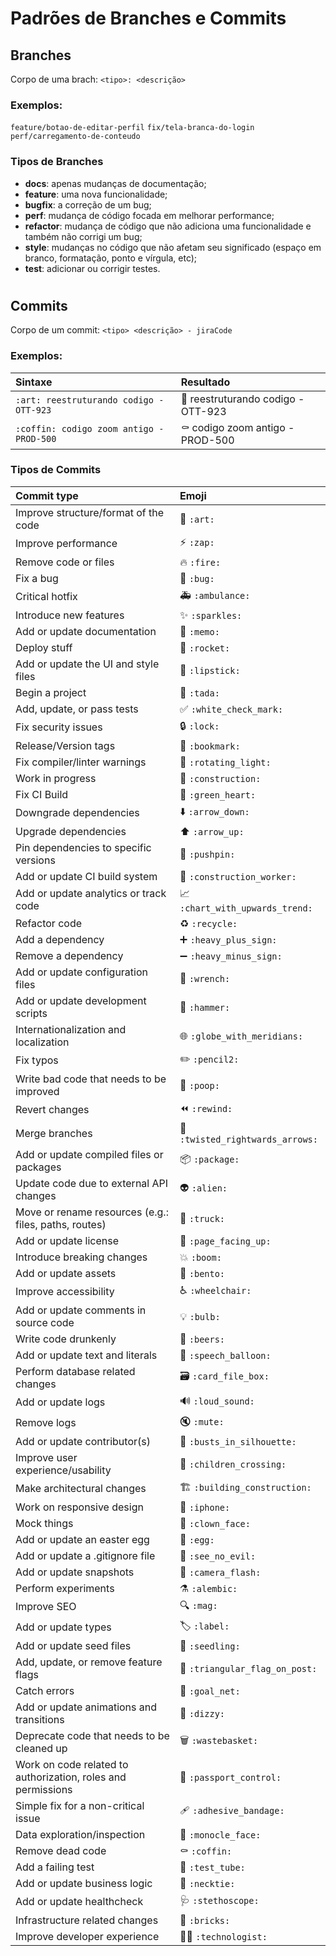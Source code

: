 # Padrões de Branches e Commits

## Branches
Corpo de uma brach:
`<tipo>: <descrição>`

### Exemplos:
`feature/botao-de-editar-perfil`
`fix/tela-branca-do-login`
`perf/carregamento-de-conteudo`

### Tipos de Branches
- **docs**: apenas mudanças de documentação;
- **feature**: uma nova funcionalidade;
- **bugfix**: a correção de um bug;
- **perf**: mudança de código focada em melhorar performance;
- **refactor**: mudança de código que não adiciona uma funcionalidade e também não corrigi um bug;
- **style**: mudanças no código que não afetam seu significado (espaço em branco, formatação, ponto e vírgula, etc);
- **test**: adicionar ou corrigir testes.

#

## Commits
Corpo de um commit:
`<tipo> <descrição> - jiraCode` 

### Exemplos:
|   **Sintaxe**                                    | **Resultado**                                     |
|:-------------------------------------------------|:--------------------------------------------------|
| `:art: reestruturando codigo - OTT-923`          | :art: reestruturando codigo - OTT-923             |
| `:coffin: codigo zoom antigo - PROD-500`         | :coffin: codigo zoom antigo - PROD-500            |

 
  
### Tipos de Commits

| **Commit type**                                              | **Emoji**                                                 |
| :------------------------------------------------------------| :---------------------------------------------------------|
| Improve structure/format of the code                         | :art: `:art:`                                             |
| Improve performance                                          | :zap: `:zap:`                                             |
| Remove code or files                                         | :fire: `:fire:`                                           |
| Fix a bug                                                    | :bug: `:bug:`                                             |
| Critical hotfix                                              | :ambulance: `:ambulance:`                                 |
| Introduce new features                                       | :sparkles: `:sparkles:`                                   |
| Add or update documentation                                  | :memo: `:memo:`                                           |
| Deploy stuff                                                 | :rocket: `:rocket:`                                       |
| Add or update the UI and style files                         | :lipstick: `:lipstick:`                                   |
| Begin a project                                              | :tada: `:tada:`                                           |
| Add, update, or pass tests                                   | :white_check_mark: `:white_check_mark:`                   |
| Fix security issues                                          | :lock: `:lock:`                                           |
| Release/Version tags                                         | :bookmark: `:bookmark:`                                   |
| Fix compiler/linter warnings                                 | :rotating_light: `:rotating_light:`                       |
| Work in progress                                             | :construction: `:construction:`                           |
| Fix CI Build                                                 | :green_heart: `:green_heart:`                             |
| Downgrade dependencies                                       | :arrow_down: `:arrow_down:`                               |
| Upgrade dependencies                                         | :arrow_up: `:arrow_up:`                                   |
| Pin dependencies to specific versions                        | :pushpin: `:pushpin:`                                     |
| Add or update CI build system                                | :construction_worker: `:construction_worker:`             |
| Add or update analytics or track code                        | :chart_with_upwards_trend: `:chart_with_upwards_trend:`   |
| Refactor code                                                | :recycle: `:recycle:`                                     |
| Add a dependency                                             | :heavy_plus_sign: `:heavy_plus_sign:`                     |
| Remove a dependency                                          | :heavy_minus_sign: `:heavy_minus_sign:`                   |
| Add or update configuration files                            | :wrench: `:wrench:`                                       |
| Add or update development scripts                            | :hammer: `:hammer:`                                       |
| Internationalization and localization                        | :globe_with_meridians: `:globe_with_meridians:`           |
| Fix typos                                                    | :pencil2: `:pencil2:`                                     |
| Write bad code that needs to be improved                     | :poop: `:poop:`                                           |
| Revert changes                                               | :rewind: `:rewind:`                                       |
| Merge branches                                               | :twisted_rightwards_arrows: `:twisted_rightwards_arrows:` |
| Add or update compiled files or packages                     | :package: `:package:`                                     |
| Update code due to external API changes                      | :alien: `:alien:`                                         |
| Move or rename resources (e.g.: files, paths, routes)        | :truck: `:truck:`                                         |
| Add or update license                                        | :page_facing_up: `:page_facing_up:`                       |
| Introduce breaking changes                                   | :boom: `:boom:`                                           |
| Add or update assets                                         | :bento: `:bento:`                                         |
| Improve accessibility                                        | :wheelchair: `:wheelchair:`                               |
| Add or update comments in source code                        | :bulb: `:bulb:`                                           |
| Write code drunkenly                                         | :beers: `:beers:`                                         |
| Add or update text and literals                              | :speech_balloon: `:speech_balloon:`                       |
| Perform database related changes                             | :card_file_box: `:card_file_box:`                         |
| Add or update logs                                           | :loud_sound: `:loud_sound:`                               |
| Remove logs                                                  | :mute: `:mute:`                                           |
| Add or update contributor(s)                                 | :busts_in_silhouette: `:busts_in_silhouette:`             |
| Improve user experience/usability                            | :children_crossing: `:children_crossing:`                 |
| Make architectural changes                                   | :building_construction: `:building_construction:`         |
| Work on responsive design                                    | :iphone: `:iphone:`                                       |
| Mock things                                                  | :clown_face: `:clown_face:`                               |
| Add or update an easter egg                                  | :egg: `:egg:`                                             |
| Add or update a .gitignore file                              | :see_no_evil: `:see_no_evil:`                             |
| Add or update snapshots                                      | :camera_flash: `:camera_flash:`                           |
| Perform experiments                                          | :alembic: `:alembic:`                                     |
| Improve SEO                                                  | :mag: `:mag:`                                             |
| Add or update types                                          | :label: `:label:`                                         |
| Add or update seed files                                     | :seedling: `:seedling:`                                   |
| Add, update, or remove feature flags                         | :triangular_flag_on_post: `:triangular_flag_on_post:`     |
| Catch errors                                                 | :goal_net: `:goal_net:`                                   |
| Add or update animations and transitions                     | :dizzy: `:dizzy:`                                         |
| Deprecate code that needs to be cleaned up                   | :wastebasket: `:wastebasket:`                             |
| Work on code related to authorization, roles and permissions | :passport_control: `:passport_control:`                   |
| Simple fix for a non-critical issue                          | :adhesive_bandage: `:adhesive_bandage:`                   |
| Data exploration/inspection                                  | :monocle_face: `:monocle_face:`                           |
| Remove dead code                                             | :coffin: `:coffin:`                                       |
| Add a failing test                                           | :test_tube: `:test_tube:`                                 |
| Add or update business logic                                 | :necktie: `:necktie:`                                     |
| Add or update healthcheck                                    | :stethoscope: `:stethoscope:`                             |
| Infrastructure related changes                               | :bricks: `:bricks:`                                       |
| Improve developer experience                                 | :technologist: `:technologist:`                           |
